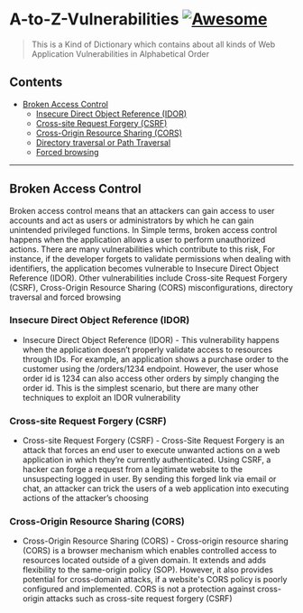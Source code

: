 # A-to-Z-Vulnerabilities [![Awesome](https://awesome.re/badge.svg)](https://awesome.re)

> This is a Kind of Dictionary which contains about all kinds of Web Application Vulnerabilities in Alphabetical Order

## Contents

- [Broken Access Control](#Broken-Access-Control)
    - [Insecure Direct Object Reference (IDOR)](#Insecure-Direct-Object-Reference-(IDOR))
    - [Cross-site Request Forgery (CSRF)](#Cross-site-Request-Forgery-(CSRF))
    - [Cross-Origin Resource Sharing (CORS)](#Cross-Origin-Resource-Sharing-(CORS))
    - [Directory traversal or Path Traversal](#Directory-traversal-or-Path-Traversal)
    - [Forced browsing](#Forced-browsing)


---

## Broken Access Control

Broken access control means that an attackers can gain access to user accounts and act as users or administrators by which he can gain unintended privileged functions. In Simple terms, broken access control happens when the application allows a user to perform unauthorized actions. There are many vulnerabilities which contribute to this risk, For instance, if the developer forgets to validate permissions when dealing with identifiers, the application becomes vulnerable to Insecure Direct Object Reference (IDOR). Other vulnerabilities include Cross-site Request Forgery (CSRF), Cross-Origin Resource Sharing (CORS) misconfigurations, directory traversal and forced browsing

### Insecure Direct Object Reference (IDOR)

- Insecure Direct Object Reference (IDOR) - This vulnerability happens when the application doesn’t properly validate access to resources through IDs. For example, an application shows a purchase order to the customer using the /orders/1234 endpoint. However, the user whose order id is 1234 can also access other orders by simply changing the order id. This is the simplest scenario, but there are many other techniques to exploit an IDOR vulnerability

### Cross-site Request Forgery (CSRF)

- Cross-site Request Forgery (CSRF) - Cross-Site Request Forgery is an attack that forces an end user to execute unwanted actions on a web application in which they’re currently authenticated. Using CSRF, a hacker can forge a request from a legitimate website to the unsuspecting logged in user. By sending this forged link via email or chat, an attacker can trick the users of a web application into executing actions of the attacker’s choosing

### Cross-Origin Resource Sharing (CORS)

- Cross-Origin Resource Sharing (CORS) - Cross-origin resource sharing (CORS) is a browser mechanism which enables controlled access to resources located outside of a given domain. It extends and adds flexibility to the same-origin policy (SOP). However, it also provides potential for cross-domain attacks, if a website's CORS policy is poorly configured and implemented. CORS is not a protection against cross-origin attacks such as cross-site request forgery (CSRF)
